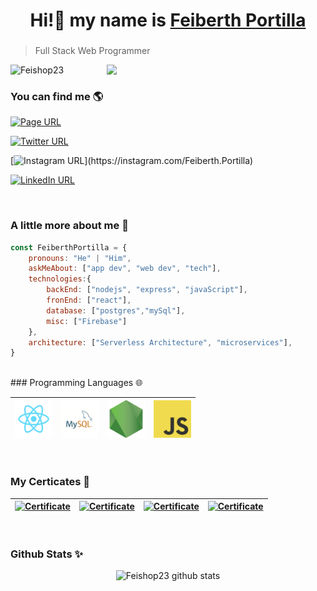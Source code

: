    <h1 align="center">Hi!👋 my name is <a href="">Feiberth Portilla</a></h1>
   
   
   ### 
 > Full Stack Web Programmer
<img align='right'  src="https://media1.giphy.com/media/2lsuxZberrcac/giphy.gif?cid=ecf05e470lj66ys424uwj8fx6ear0rld6cx8e0jzlq8d6hk6&rid=giphy.gif&ct=g" width="350" >

<img src="https://komarev.com/ghpvc/?username=Feishop23" alt="Feishop23" />




### You can find me  🌎

[![Page URL](https://img.shields.io/twitter/url?color=%231DA1F2&label=MyPage&logo=icloud&logoColor=%231DA1F2&style=flat-square&url=https%3A%2F%2Fwww.reddit.com%2Fuser%2FFatChicken277)](https://feiberthportafolio.netlify.app/)

[![Twitter URL](https://img.shields.io/twitter/url?color=%230072b1&label=Twitter&logo=twitter&logoColor=%230072b1&style=flat-square&url=https%3A%2F%2Fwww.linkedin.com%2Fin%2Falejandro-ramirez-ciceros%2F)](https://twitter.com/FeiberthPorti)

[![Instagram URL](https://img.shields.io/twitter/url?color=%23fb3958&label=Instagram&logo=instagram&logoColor=%23fb3958&style=flat-square&url=https%3A%2F%2Fwww.instagram.com%2Falejorc_)](https://instagram.com/Feiberth.Portilla)

[![LinkedIn URL](https://img.shields.io/twitter/url?color=%230072b1&label=connect&logo=linkedin&logoColor=%230072b1&style=flat-square&url=https%3A%2F%2Fwww.linkedin.com%2Fin%2Falejandro-ramirez-ciceros%2F)](https://www.linkedin.com/in/feiberth-portilla-7b7004241/)

</br>

### A little more about me 🦖

```javascript
const FeiberthPortilla = {
    pronouns: "He" | "Him",
    askMeAbout: ["app dev", "web dev", "tech"],
    technologies:{
        backEnd: ["nodejs", "express", "javaScript"],
        fronEnd: ["react"],
        database: ["postgres","mySql"],
        misc: ["Firebase"]
    },
    architecture: ["Serverless Architecture", "microservices"],
}
```
</br>
### Programming Languages  🌐

|  [<img src="https://raw.githubusercontent.com/github/explore/80688e429a7d4ef2fca1e82350fe8e3517d3494d/topics/react/react.png" alt="React" width="60">](https://react.com/) | [<img src="https://raw.githubusercontent.com/github/explore/80688e429a7d4ef2fca1e82350fe8e3517d3494d/topics/mysql/mysql.png" alt="myslq" width="60">](https://mysql.com/)  | [<img src="https://raw.githubusercontent.com/github/explore/80688e429a7d4ef2fca1e82350fe8e3517d3494d/topics/nodejs/nodejs.png" alt="nodejs" width="60">](https://nodejs.org/)  |  [<img src="https://raw.githubusercontent.com/github/explore/80688e429a7d4ef2fca1e82350fe8e3517d3494d/topics/javascript/javascript.png" alt="jQuery" width="60">](https://jquery.com/) 
|---|---|---|---|

</br>

### My Certicates  🏫
| [<img src="https://verified.cv:3000/v2/ims/image/06208493180974" alt="Certificate" width="200px" heigth="200px">](https://certificates.academlo.com/en/verify/06208493180974) | [<img src="https://verified.cv:3000/v2/ims/image/06989216157011" alt="Certificate" width="200px" heigth="200px">](https://certificates.academlo.com/en/verify/06989216157011) | [<img src="https://verified.cv:3000/v2/ims/image/26785716288525" alt="Certificate" width="200px" heigth="200px">](https://certificates.academlo.com/en/verify/26785716288525) | [<img src="https://verified.cv:3000/v2/ims/image/41163785314986" alt="Certificate" width="200px" heigth="200px">](https://certificates.academlo.com/en/verify/41163785314986)
 |---|---|---|---|
 </br>
 
 ### Github Stats ✨
<p align="center">
<img alt="Feishop23 github stats" src="https://github-readme-stats.vercel.app/api?username=Feishop23&&show_icons=true&bg_color=ffffff">
</p>
<!--
[![Feishop23 GitHub stats](https://github-readme-stats.vercel.app/api?username=Feishop23)](https://github.com/anuraghazra/github-readme-stats)
**Feishop23/Feishop23** is a ✨ _special_ ✨ repository because its `README.md` (this file) appears on your GitHub profile.

Here are some ideas to get you started:

- 🔭 I’m currently working on ...
- 🌱 I’m currently learning ...
- 👯 I’m looking to collaborate on ...
- 🤔 I’m looking for help with ...
- 💬 Ask me about ...
- 📫 How to reach me: ...
- 😄 Pronouns: ...
- ⚡ Fun fact: ...
-->
